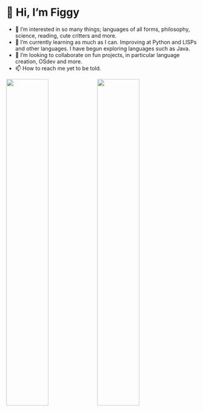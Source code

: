 # 👋 Hi, I’m Figgy
- 👀 I’m interested in so many things; languages of all forms, philosophy, science, reading, cute critters and more. 
- 🌱 I’m currently learning as much as I can. Improving at Python and LISPs and other languages. I have begun exploring languages such as Java. 
- 💞️ I’m looking to collaborate on fun projects, in particular language creation, OSdev and more.
- 📫 How to reach me yet to be told.

<img align="left" width="47%" src="https://github-readme-stats.vercel.app/api?username=jack-adorbs&show_icons=true&include_all_commits=true&theme=radical&show=reviews,discussions_started,discussions_answered,prs_merged,prs_merged_percentage"/>
<img align="left" width="47%" src="https://github-readme-stats.vercel.app/api/top-langs/?username=jack-adorbs&layout=compact&langs_count=20&theme=radical&hide=brainfuck"/>

<!---
jack-adorbs/jack-adorbs is a ✨ special ✨ repository because its `README.md` (this file) appears on your GitHub profile.
You can click the Preview link to take a look at your changes.
--->
